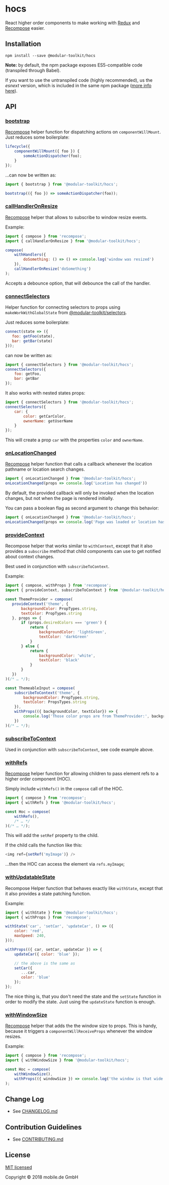 # hocs

React higher order components to make working with [Redux](https://redux.js.org/) and 
[Recompose](https://github.com/acdlite/recompose) easier.

## Installation

    npm install --save @modular-toolkit/hocs

**Note:** by default, the npm package exposes ES5-compatible code (transpiled through Babel).

If you want to use the untranspiled code (highly recommended), us the *esnext* version, which is
included in the same npm package ([more info here](http://2ality.com/2017/06/pkg-esnext.html)).

## API

### [bootstrap](src/bootstrap.js)

[Recompose](https://github.com/acdlite/recompose) helper function for dispatching actions on `componentWillMount`.
Just reduces some boilerplate:

```javascript
lifecycle({
    componentWillMount({ foo }) {
        someActionDispatcher(foo);
    }
});
```

…can now be written as:

```javascript
import { bootstrap } from '@modular-toolkit/hocs';

bootstrap(({ foo }) => someActionDispatcher(foo));
```

### [callHandlerOnResize](src/callHandlerOnResize.js)


[Recompose](https://github.com/acdlite/recompose) helper that allows to subscribe to window resize events.

Example:

```javascript
import { compose } from 'recompose';
import { callHandlerOnResize } from '@modular-toolkit/hocs';

compose(
    withHandlers({
        doSomething: () => () => console.log('window was resized')
    }),
    callHandlerOnResize('doSomething')
);
```

Accepts a debounce option, that will debounce the call of the handler.

### [connectSelectors](src/connectSelectors.js)

Helper function for connecting selectors to props using `makeWorkWithGlobalState`
from [@modular-toolkit/selectors](../selectors/README.md).

Just reduces some boilerplate:

```javascript
connect(state => ({
   foo: getFoo(state),
   bar: getBar(state)
}));
```

can now be written as:

```javascript
import { connectSelectors } from '@modular-toolkit/hocs';
connectSelectors({
    foo: getFoo,
    bar: getBar
});
```

It also works with nested states props:

```javascript
import { connectSelectors } from '@modular-toolkit/hocs';
connectSelectors({
    car: {
        color: getCarColor,
        ownerName: getUserName
    }
});
```

This will create a prop `car` with the properties `color` and `ownerName`.

### [onLocationChanged](src/onLocationChanged.js)

[Recompose](https://github.com/acdlite/recompose) helper function that calls a callback whenever the location pathname or location search changes.

```javascript
import { onLocationChanged } from '@modular-toolkit/hocs';
onLocationChanged(props => console.log('Location has changed'))
```

By default, the provided callback will only be invoked when the location changes, but not when the page is rendered
initially.

You can pass a boolean flag as second argument to change this behavior:

```javascript
import { onLocationChanged } from '@modular-toolkit/hocs';
onLocationChanged(props => console.log('Page was loaded or location has changed'), true)
```


### [provideContext](src/provideContext.js)

Recompose helper that works similar to `withContext`, except that it also provides a
`subscribe` method that child components can use to get notified about context changes.

Best used in conjunction with `subscribeToContext`.

Example:

```javascript
import { compose, withProps } from 'recompose';
import { provideContext, subscribeToContext } from '@modular-toolkit/hocs';

const ThemeProvider = compose(
   provideContext('theme', {
       backgroundColor: PropTypes.string,
       textColor: PropTypes.string
   }, props => {
       if (props.desiredColors === 'green') {
           return {
               backgroundColor: 'lightGreen',
               textColor: 'darkGreen'
           }
       } else {
           return {
               backgroundColor: 'white',
               textColor: 'black'
           }
       }
   })
)(/* … */);

const ThemeableInput = compose(
    subscribeToContext('theme', {
        backgroundColor: PropTypes.string,
        textColor: PropsTypes.string
    }),
    withProps(({ backgroundColor, textColor}) => {
        console.log('Those color props are from ThemeProvider:', backgroundColor, textColor);
    })
)(/* … */);
```

### [subscribeToContext](src/subscribeToContext.js)

Used in conjunction with `subscribeToContext`, see code example above.

### [withRefs](src/withRefs.js)

[Recompose](https://github.com/acdlite/recompose) helper function for allowing children to pass element refs to a higher
order component (HOC).

Simply include `withRefs()` in the `compose` call of the HOC.

```javascript
import { compose } from 'recompose';
import { withRefs } from '@modular-toolkit/hocs';

const Hoc = compose(
    withRefs(),
    /* … */
)(/* … */);
```

This will add the `setRef` property to the child.

If the child calls the function like this:

```javascript
<img ref={setRef('myImage')} />
```

…then the HOC can access the element via `refs.myImage`;

### [withUpdatableState](src/withUpdatableState.js)

Recompose Helper function that behaves exactly like `withState`, except that it also
provides a state patching function.

Example:

```javascript
import { withState } from '@modular-toolkit/hocs';
import { withProps } from 'recompose';

withState('car', 'setCar', 'updateCar', () => ({
    color: 'red',
    maxSpeed: 240,
}));

withProps(({ car, setCar, updateCar }) => {
    updateCar({ color: 'blue' });

    // the above is the same as
    setCar({
       ...car,
       color: 'blue'
    });
});
```

The nice thing is, that you don't need the state and the `setState` function in order
to modify the state. Just using the `updateState` function is enough.

### [withWindowSize](src/withWindowSize.js)

[Recompose](https://github.com/acdlite/recompose) helper that adds the the window size to props.
This is handy, because it triggers a `componentWillReceiveProps` whenever the window resizes.

Example:

```javascript
import { compose } from 'recompose';
import { withWindowSize } from '@modular-toolkit/hocs';

const Hoc = compose(
    withWindowSize(),
    withProps(({ windowSize }) => console.log('the window is that wide:', windowSize.width))
);
```

## Change Log

* See [CHANGELOG.md](CHANGELOG.md)

## Contribution Guidelines

* See [CONTRIBUTING.md](../../CONTRIBUTING.md)

## License

[MIT licensed](LICENSE)

Copyright © 2018 mobile.de GmbH
